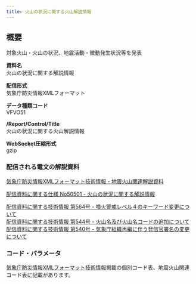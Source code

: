```yaml
---
title: 火山の状況に関する火山解説情報
---
```


## 概要
対象火山・火山の状況、地震活動・微動発生状況等を発表

**資料名** <br/>
 火山の状況に関する解説情報
 
**配信形式** <br/>
 気象庁防災情報XMLフォーマット

**データ種類コード** <br/>
 VFVO51
 
**/Report/Control/Title** <br/>
 火山の状況に関する火山解説情報

**WebSocket圧縮形式** <br/>
 gzip

### 配信される電文の解説資料
 [気象庁防災情報XMLフォーマット技術情報 - 地震火山関連解説資料](https://dmdata.jp/doc/jma/manual/0101-0183.pdf#page=153)
 
 
 [配信資料に関する仕様 No50501 - 火山の状況に関する解説情報](https://www.data.jma.go.jp/suishin/shiyou/pdf/no50501)


 [配信資料に関する技術情報 第564号 - 噴火警戒レベル４のキーワード変更について](https://dmdata.jp/doc/jma/technical/564.pdf) <br/>
 [配信資料に関する技術情報 第544号 - 火山名及び火山名コードの追加について](https://dmdata.jp/doc/jma/technical/544.pdf) <br/>
 [配信資料に関する技術情報 第540号 - 気象庁組織再編に伴う発信官署名の変更について](https://dmdata.jp/doc/jma/technical/540.pdf)

### コード・パラメータ
 [気象庁防災情報XMLフォーマット技術情報](http://xml.kishou.go.jp/tec_material.html)掲載の個別コード表、地震火山関連コード表に記載があります。
